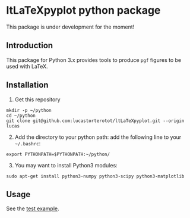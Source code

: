 # ltLaTeXpyplot python package

This package is under development for the moment!

## Introduction

This package for Python 3.x provides tools to produce `pgf` figures to be used with LaTeX.

## Installation

1. Get this repository
```
mkdir -p ~/python
cd ~/python
git clone git@github.com:lucastorterotot/ltLaTeXpyplot.git --origin lucas
```
2. Add the directory to your python path: add the following line to your `~/.bashrc`:
```
export PYTHONPATH=$PYTHONPATH:~/python/
```
3. You may want to install Python3 modules:
```
sudo apt-get install python3-numpy python3-scipy python3-matplotlib
```

## Usage

See the [test example](https://github.com/lucastorterotot/ltLaTeXpyplot/blob/master/test.py).